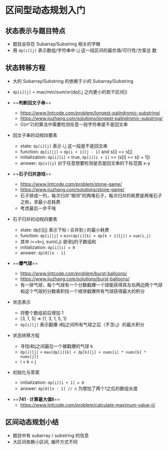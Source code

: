 # 区间型动态规划入门

## 状态表示与题目特点

* 题目会存在 Subarray/Substring 相关的字眼
* 用 `dp[i][j]` 表示数组/字符串中 i,j 这一段区间的最优值/可行性/方案总
  数

## 状态转移方程

- 大的 Subarray/Substring 的依赖于小的 Subarray/Substring
- `dp[i][j]` = max/min/sum/or(dp[i,j 之内更小的若干区间])



- ==**判断回文子串**==
  - https://www.lintcode.com/problem/longest-palindromic-substring/
  - https://www.jiuzhang.com/solutions/longest-palindromic-substring/
  - O(n^2)的算法中需要检测任意一段字符串是不是回文串

- 回文子串的动规四要素
  - state: `dp[i][j]` 表示 i,j 这一段是不是回文串
  - function: `dp[i][j]` = `dp[i + 1][j - 1]` and s[i] == s[j]
  - initialization: `dp[i][i]` = true, `dp[i][i + 1]` == (s[i] == s[i + 1])
  - answer: `dp[x][y]` 对于任意想要检测是否是回文串的下标范围 x-y



- ==**石子归并游戏**==
  - https://www.lintcode.com/problem/stone-game/
  - https://www.jiuzhang.com/solutions/stone-game/
  - 石子排成一列，每次归并“相邻”的两堆石子，每次归并的耗费是两堆石子之和，求最小总耗费
  - 考虑最后一步干啥
- 石子归并的动规四要素
  - state: dp[i][j] 表示下标 i 合并到 j 的最小耗费
  - function: `dp[i][j]` = `min(dp[i][k] + dp[k + 1][j])` + `sum(i,j)`
  - 其中 i<=k<j, sum(i,j) 是i到j的子数组和
  - initialization: `dp[i][i] = 0`
  - answer: `dp[0][n - 1]`



- ==**爆气球**==
  - https://www.lintcode.com/problem/burst-balloons/
  - https://www.jiuzhang.com/solutions/burst-balloons/
  - 有一排气球，每个气球有一个分数戳爆一个球能获得其左右两边两个气球和这个气球的分数乘积找一个顺序戳爆所有气球获得最大的积分
- 状态表示
  - 将整个数组前后增加 1
  - [3, 1, 5] => [1, 3, 1, 5, 1]
  - `dp[i][j]` 表示戳爆 i和j之间所有气球之后（不含i,j）的最大积分
- 状态转移方程
  - 寻找i和j之间最后一个被戳爆的气球 k
  - `dp[i][j]` = `max{dp[i][k] + dp[k][j] + nums[i] * nums[k] * nums[j]}`
  - i < k < j
- 初始化与答案
  - initialization: `dp[i][i + 1] = 0`
  - answer: `dp[0][n - 1] // n` 为增加了两个1之后的数组长度



* ==**741 · 计算最大值II**==
  * https://www.lintcode.com/problem/calculate-maximum-value-ii/

## 区间动态规划小结

- 题目中有 subarray / substring 的信息
- 大区间依赖小区间, 循环方式不同

